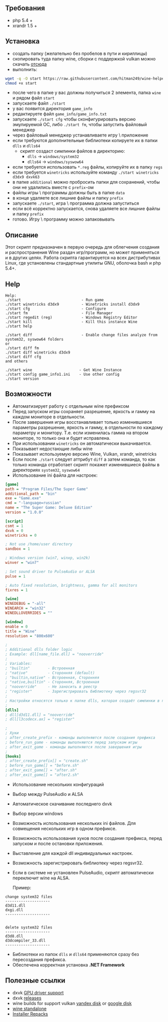 
## Требования

* php 5.4 + 
* xrandr 1.5 +

## Установка

* создать папку (желательно без пробелов в пути и кириллицы)
* скопировать туда папку wine, сборки с поддержкой vulkan можно скачать [отсюда](https://yadi.sk/d/IrofgqFSqHsPu) 
* выполнить:

```bash
wget -q -O start https://raw.githubusercontent.com/hitman249/wine-helpers/master/start
chmod +x start
```

* после чего в папке у вас должны получиться 2 элемента, папка `wine` и рядом файл `start`
* запускаете файл `./start`
* у вас появится директория `game_info`
* редактируете файл `game_info/game_info.txt`
* запускаете `./start cfg` чтобы сконфигурировать версию эмулируемой ОС, либо `./start fm`,
 чтобы запустить файловый менеджер
* через файловый менеджер устанавливаете игру \ приложение
* если требуются дополнительные библиотеки копируете их в папки `dlls` и `dlls64`
  - скрипт создаст симлинки файлов в директорию:
    - `dlls`   -> `windows/system32`
    - `dlls64` -> `windows/syswow64`
* если требуется использовать `*.reg` файлы, копируйте их в папку `regs`
* если требуется `winetricks` используйте команду `./start winetricks d3dx9 dxvk63`
* в папке `additional` можно пробросить папки для сохранений, чтобы они не удалились вместе с `prefix`-ом
* файлы игры \ программы должны быть в папке `data`
* в конце удаляете все лишние файлы и папку `prefix`
* запускаете `./start`, игра \ программа должна запуститься
* если всё корректно запускается, снова удаляете все лишние файлы и папку `prefix`
* готово. Игру \ программу можно запаковывать


## Описание 

Этот скрипт предназначен в первую очередь для облегчения
создания и распространения Wine раздач игр/программ, но может применяться
и в других целях. Работа скрипта гарантируется на всех дистрибутивах
Linux, где установлены стандартные утилиты GNU, оболочка bash и php 5.4+.


## Help

```text
Help:
./start                           - Run game
./start winetricks d3dx9          - Winetricks install d3dx9
./start cfg                       - Configure
./start fm                        - File Manager
./start regedit (reg)             - Windows Registry Editor
./start kill                      - Kill this instance Wine
./start help

./start diff                      - Enable change files analyze from system32, syswow64 folders
or
./start diff fm
./start diff winetricks d3dx9
./start diff cfg
and others

./start wine                     - Get Wine Instance
./start config game_info1.ini    - Use other config
./start version
```

## Возможности

* Автоматизирует работу с отдельным wine префиксом
* Перед запуском игры сохраняет разрешение, яркость и гамму на каждом мониторе в отдельности.
* После завершения игры восстанавливает только изменившиеся параметры разрешение, яркость и гамму, 
в отдельности по каждому параметру и монитору. Т.е. если изменилась гамма на втором мониторе, то 
только она и будет исправлена.
* При использовании `winetricks` он автоматически выкачивается.
* Показывает недостающие либы wine
* Показывает используемую версию Wine, Vulkan, xrandr, winetricks
* Если после `./start` следует аттрибут `diff` а затем команда, то как только команда отработает 
скрипт покажет изменившиеся файлы в директориях `system32`, `syswow64`
* Использование ini файла для настроек:
```ini
[game]
path = "Program Files/The Super Game"
additional_path = "bin"
exe = "Game.exe"
cmd = "-language=russian"
name = "The Super Game: Deluxe Edition"
version = "1.0.0"

[script]
csmt = 1
dxvk = 0
winetricks = 0

; Not use /home/user directory
sandbox = 1

; Windows version (win7, winxp, win2k)
winver = "win7"

; Set sound driver to PulseAudio or ALSA
pulse = 1

; Auto fixed resolution, brightness, gamma for all monitors
fixres = 1

[wine]
WINEDEBUG = "-all"
WINEARCH = "win32"
WINEDLLOVERRIDES = ""

[window]
enable = 0
title = "Wine"
resolution = "800x600"

;
; Additional dlls folder logic
; Example: dll[name_file.dll] = "nooverride"
;
; Variables:
; "builtin"        - Встроенная
; "native"         - Сторонняя (default)
; "builtin,native" - Встроенная, Сторонняя
; "native,builtin" - Сторонняя, Встроенная
; "nooverride"     - Не заносить в реестр
; "register"       - Зарегистрировать библиотеку через regsvr32
;
; Настройки относятся только к папке dlls, которая создаёт симлинки в папку system32
;
[dlls]
; dll[d3d11.dll] = "nooverride"
; dll[l3codecx.ax] = "register"

;
; Хуки
; after_create_prefix - команды выполняются после создания префикса
; before_run_game - команды выполняются перед запуском игры
; after_exit_game - команды выполняются после завершения игры
;
[hooks]
; after_create_prefix[] = "create.sh"
; before_run_game[] = "before.sh"
; after_exit_game[] = "after.sh"
; after_exit_game[] = "after2.sh"
```  
* Использование нескольких конфигураций
* Выбор между PulseAudio и ALSA
* Автоматическое скачивание последнего dxvk
* Выбор версии windows
* Возможность использования нескольких ini файлов. Для совмещения нескольких игр в одном префиксе.
* Возможность использования хуков после создания префикса, перед запуском и после остановки приложения.
* Выставление для каждой dll индивидуальных настроек.
* Возможность зарегистрировать библиотеку через regsvr32.
* Если в системе не установлен PulseAudio, скрипт автоматически переключит wine на ALSA. 

  Пример:

```text
change system32 files
--------------------
d3d11.dll
dxgi.dll
--------------------


delete system32 files
--------------------
d3d8.dll
d3dcompiler_33.dll
--------------------
```
* Библиотеки из папок `dlls` и `dlls64` применяются сразу без пересоздания префикса.
* Обеспечена корректная установка **.NET Framework**
 
 ## Полезные ссылки
 
 * dxvk [GPU driver support](https://github.com/doitsujin/dxvk/wiki/Driver-support)
 * dxvk [releases](https://github.com/doitsujin/dxvk/releases)
 * wine builds for support vulkan [yandex disk](https://yadi.sk/d/IrofgqFSqHsPu) 
 or [google disk](https://drive.google.com/open?id=1fTfJQhQSzlEkY-j3g0H6p4lwmQayUNSR)
 * [wine standalone](https://lutris.net/files/runners/)
 * [Installer Repacks](https://repacks.net/)
 